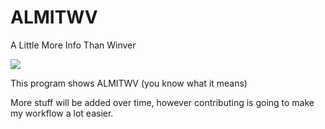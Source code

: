 # ALMITWV
A Little More Info Than Winver

![](https://soa.404oops.com/?user=404oops)

This program shows ALMITWV (you know what it means)

More stuff will be added over time, however contributing is going to make my workflow a lot easier.

